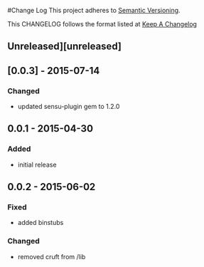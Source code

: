 #Change Log
This project adheres to [Semantic Versioning](http://semver.org/).

This CHANGELOG follows the format listed at [Keep A Changelog](http://keepachangelog.com/)

## Unreleased][unreleased]

## [0.0.3] - 2015-07-14
### Changed
- updated sensu-plugin gem to 1.2.0

## 0.0.1 - 2015-04-30

### Added
- initial release

## 0.0.2 - 2015-06-02

### Fixed
- added binstubs

### Changed
- removed cruft from /lib